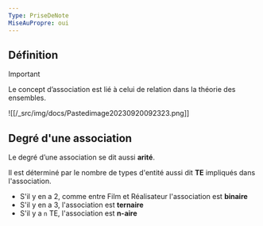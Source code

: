 ```yaml
---
Type: PriseDeNote
MiseAuPropre: oui
---
```

## Définition
>[!important]
>Le concept d’association est lié à celui de relation dans la théorie des ensembles.

![[/_src/img/docs/Pastedimage20230920092323.png]]

## Degré d'une association
Le degré d’une association se dit aussi **arité**.

Il est déterminé par le nombre de types d'entité aussi dit **TE** impliqués dans l'association.

- S'il y en a 2, comme entre Film et Réalisateur l'association est **binaire**
- S'il y en a 3, l'association est **ternaire**
- S'il y a `n` TE, l'association est **n-aire**
